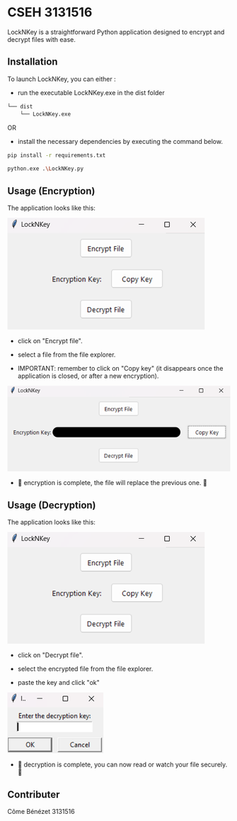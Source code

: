 # CSEH 3131516

LockNKey is a straightforward Python application designed to encrypt and decrypt files with ease.

## Installation

To launch LockNKey, you can either :

- run the executable LockNKey.exe in the dist folder

```bash
└── dist
    └── LockNKey.exe
```

OR

- install the necessary dependencies by executing the command below.

```bash
pip install -r requirements.txt
```

```bash
python.exe .\LockNKey.py
```

## Usage (Encryption)

The application looks like this:

![alt text](documentation/app_visual.png)

- click on "Encrypt file".

- select a file from the file explorer.

- IMPORTANT: remember to click on "Copy key" (it disappears once the application is closed, or after a new encryption).

![alt text](documentation/copy_key_visual.png)

- 🎊 encryption is complete, the file will replace the previous one. 🎊

## Usage (Decryption)

The application looks like this:

![alt text](documentation/app_visual.png)

- click on "Decrypt file".

- select the encrypted file from the file explorer.

- paste the key and click "ok"

![alt text](documentation/paste_key_visual.png)

- 🎊 decryption is complete, you can now read or watch your file securely. 🎊

## Contributer

Côme Bénézet
3131516